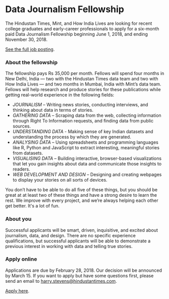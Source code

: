 # Data Journalism Fellowship

The Hindustan Times, Mint, and How India Lives are looking for recent college graduates and early-career professionals to apply for a six-month paid Data Journalism Fellowship beginning June 1, 2018, and ending November 30, 2018.

[See the full job posting](http://www.hindustantimes.com/interactives/data-fellowship-2018).

### About the fellowship

The fellowship pays Rs 35,000 per month. Fellows will spend four months in New Delhi, India — two with the Hindustan Times data team and two with How India Lives — and two months in Mumbai, India with Mint’s data team. Fellows will help research and produce stories for these publications while getting real-world experience in the following fields:

- _JOURNALISM_ – Writing news stories, conducting interviews, and thinking about data in terms of stories.
- _GATHERING DATA_ – Scraping data from the web, collecting information through Right To Information requests, and finding data from public sources.
- _UNDERSTANDING DATA_ - Making sense of key Indian datasets and understanding the process by which they are generated.
- _ANALYSING DATA_ – Using spreadsheets and programming languages like R, Python and JavaScript to extract interesting, meaningful stories from datasets.
- _VISUALISING DATA_ – Building interactive, browser-based visualizations that let you gain insights about data and communicate those insights to readers.
- _WEB DEVELOPMENT AND DESIGN_ – Designing and creating webpages to display your stories on all sorts of devices.

You don’t have to be able to do all five of these things, but you should be great at at least two of these things and have a strong desire to learn the rest. We improve with every project, and we’re always helping each other get better. It's a lot of fun.

### About you

Successful applicants will be smart, driven, inquisitive, and excited about journalism, data, and design. There are no specific experience qualifications, but successful applicants will be able to demonstrate a previous interest in working with data and telling true stories.

### Apply online

Applications are due by February 28, 2018. Our decision will be announced by March 15. If you want to apply but have some questions first, please send an email to harry.stevens@hindustantimes.com.

[Apply here](https://docs.google.com/forms/d/e/1FAIpQLSe1BuBY4OPa-owB4TctnDN53E2Qz4sxnNwhYfDDUfP0Z6Y-Og/viewform).